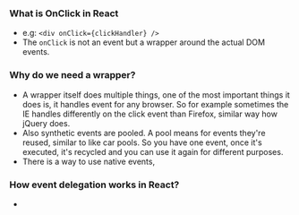 ### What is OnClick in React
- e.g: `<div onClick={clickHandler} />`
- The `onClick` is not an event but a wrapper around the actual DOM events.
### Why do we need a wrapper?
- A wrapper itself does multiple things, one of the most important things it does is, it handles event for any browser. So for example sometimes the IE handles differently on the click event than Firefox, similar way how jQuery does.
- Also synthetic events are pooled. A pool means for events they're reused, similar to like car pools. So you have one event, once it's executed, it's recycled and you can use it again for different purposes. 
- There is a way to use native events, 
### How event delegation works in React?
- 
<!--stackedit_data:
eyJoaXN0b3J5IjpbLTEwOTY3NzI1ODldfQ==
-->